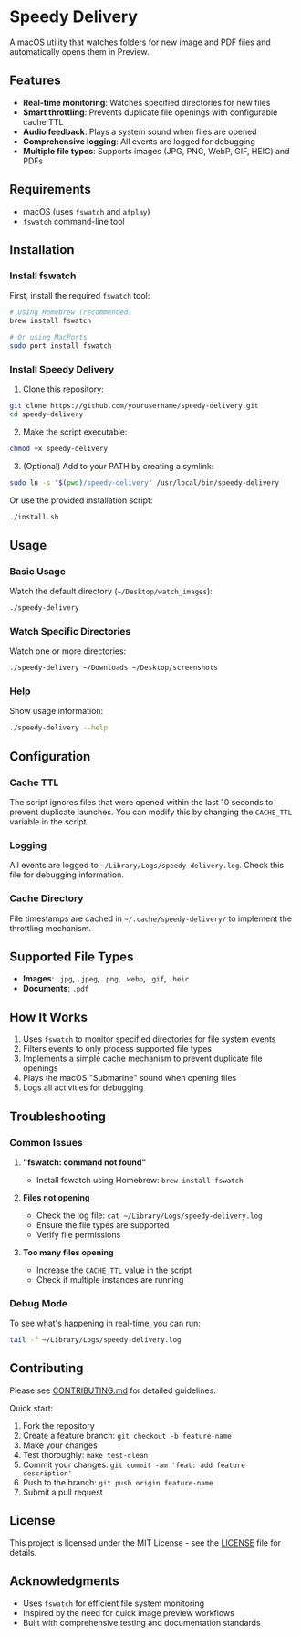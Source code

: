 # Speedy Delivery

A macOS utility that watches folders for new image and PDF files and automatically opens them in Preview.

## Features

- **Real-time monitoring**: Watches specified directories for new files
- **Smart throttling**: Prevents duplicate file openings with configurable cache TTL
- **Audio feedback**: Plays a system sound when files are opened
- **Comprehensive logging**: All events are logged for debugging
- **Multiple file types**: Supports images (JPG, PNG, WebP, GIF, HEIC) and PDFs

## Requirements

- macOS (uses `fswatch` and `afplay`)
- `fswatch` command-line tool

## Installation

### Install fswatch

First, install the required `fswatch` tool:

```bash
# Using Homebrew (recommended)
brew install fswatch

# Or using MacPorts
sudo port install fswatch
```

### Install Speedy Delivery

1. Clone this repository:
```bash
git clone https://github.com/yourusername/speedy-delivery.git
cd speedy-delivery
```

2. Make the script executable:
```bash
chmod +x speedy-delivery
```

3. (Optional) Add to your PATH by creating a symlink:
```bash
sudo ln -s "$(pwd)/speedy-delivery" /usr/local/bin/speedy-delivery
```

Or use the provided installation script:
```bash
./install.sh
```

## Usage

### Basic Usage

Watch the default directory (`~/Desktop/watch_images`):
```bash
./speedy-delivery
```

### Watch Specific Directories

Watch one or more directories:
```bash
./speedy-delivery ~/Downloads ~/Desktop/screenshots
```

### Help

Show usage information:
```bash
./speedy-delivery --help
```

## Configuration

### Cache TTL

The script ignores files that were opened within the last 10 seconds to prevent duplicate launches. You can modify this by changing the `CACHE_TTL` variable in the script.

### Logging

All events are logged to `~/Library/Logs/speedy-delivery.log`. Check this file for debugging information.

### Cache Directory

File timestamps are cached in `~/.cache/speedy-delivery/` to implement the throttling mechanism.

## Supported File Types

- **Images**: `.jpg`, `.jpeg`, `.png`, `.webp`, `.gif`, `.heic`
- **Documents**: `.pdf`

## How It Works

1. Uses `fswatch` to monitor specified directories for file system events
2. Filters events to only process supported file types
3. Implements a simple cache mechanism to prevent duplicate file openings
4. Plays the macOS "Submarine" sound when opening files
5. Logs all activities for debugging

## Troubleshooting

### Common Issues

1. **"fswatch: command not found"**
   - Install fswatch using Homebrew: `brew install fswatch`

2. **Files not opening**
   - Check the log file: `cat ~/Library/Logs/speedy-delivery.log`
   - Ensure the file types are supported
   - Verify file permissions

3. **Too many files opening**
   - Increase the `CACHE_TTL` value in the script
   - Check if multiple instances are running

### Debug Mode

To see what's happening in real-time, you can run:
```bash
tail -f ~/Library/Logs/speedy-delivery.log
```

## Contributing

Please see [CONTRIBUTING.md](CONTRIBUTING.md) for detailed guidelines.

Quick start:
1. Fork the repository
2. Create a feature branch: `git checkout -b feature-name`
3. Make your changes
4. Test thoroughly: `make test-clean`
5. Commit your changes: `git commit -am 'feat: add feature description'`
6. Push to the branch: `git push origin feature-name`
7. Submit a pull request

## License

This project is licensed under the MIT License - see the [LICENSE](LICENSE) file for details.

## Acknowledgments

- Uses `fswatch` for efficient file system monitoring
- Inspired by the need for quick image preview workflows
- Built with comprehensive testing and documentation standards